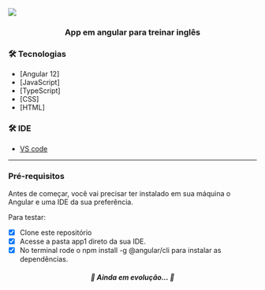 
<img src="https://img.shields.io/static/v1?label=App-Tradutor&message=Angular&color=7159c1&style=for-the-badge&logo=ghost"/>

<h3 align="center">App em angular para treinar inglês</h3>

 ### 🛠 Tecnologias

- [Angular 12]
- [JavaScript]
- [TypeScript]
- [CSS]
- [HTML]




 ### 🛠 IDE


- [VS code](https://code.visualstudio.com/) 
---

### Pré-requisitos

Antes de começar, você vai precisar ter instalado em sua máquina o Angular e uma IDE da sua preferência.


Para testar:

- [x] Clone este repositório
- [x] Acesse a pasta app1 direto da sua IDE.
- [x] No terminal rode o npm install -g @angular/cli para instalar as dependências.

<h5 align="center"> 
	🚧  Ainda em evolução...  🚧
</h5>
